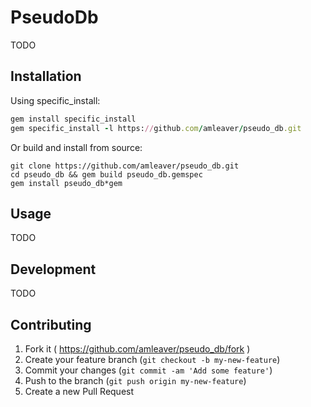 # PseudoDb

TODO

## Installation

Using specific_install:

```ruby
gem install specific_install
gem specific_install -l https://github.com/amleaver/pseudo_db.git
```

Or build and install from source:

```
git clone https://github.com/amleaver/pseudo_db.git
cd pseudo_db && gem build pseudo_db.gemspec
gem install pseudo_db*gem
```

## Usage

TODO

## Development

TODO

## Contributing

1. Fork it ( https://github.com/amleaver/pseudo_db/fork )
2. Create your feature branch (`git checkout -b my-new-feature`)
3. Commit your changes (`git commit -am 'Add some feature'`)
4. Push to the branch (`git push origin my-new-feature`)
5. Create a new Pull Request
